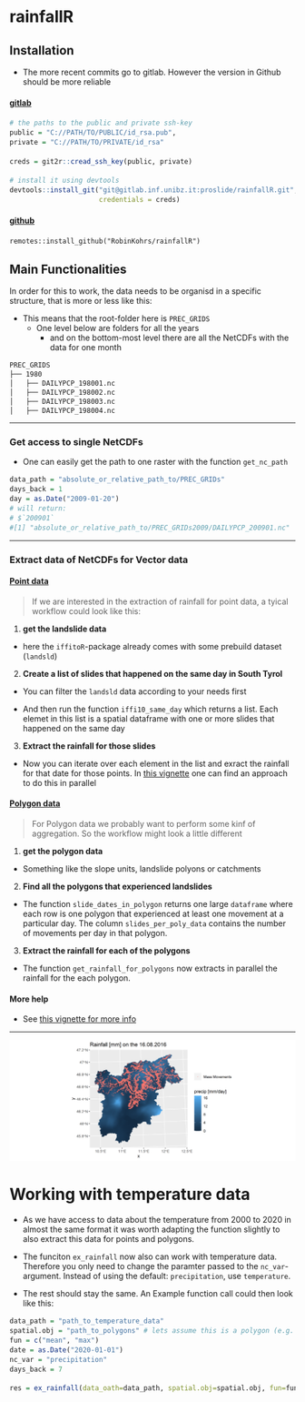 # rainfallR

## Installation

- The more recent commits go to gitlab. However the version in Github should be more reliable

#### <u> gitlab </u>

```r
# the paths to the public and private ssh-key
public = "C://PATH/TO/PUBLIC/id_rsa.pub",
private = "C://PATH/TO/PRIVATE/id_rsa"

creds = git2r::cread_ssh_key(public, private)

# install it using devtools
devtools::install_git("git@gitlab.inf.unibz.it:proslide/rainfallR.git",
                      credentials = creds)

```

#### <u> github </u>

`remotes::install_github("RobinKohrs/rainfallR")`


## Main Functionalities

In order for this to work, the data needs to be organisd in a specific structure, that is more or less like this: 

- This means that the root-folder here is `PREC_GRIDS`
  + One level below are folders for all the years
    + and on the bottom-most level there are all the NetCDFs with the data for one month
    
```
PREC_GRIDS
├── 1980
│   ├── DAILYPCP_198001.nc
│   ├── DAILYPCP_198002.nc
│   ├── DAILYPCP_198003.nc
│   ├── DAILYPCP_198004.nc
```

***

### Get access to single NetCDFs

- One can easily get the path to one raster with the function `get_nc_path`  

```r
data_path = "absolute_or_relative_path_to/PREC_GRIDs"
days_back = 1
day = as.Date("2009-01-20")
# will return:
# $`200901`
#[1] "absolute_or_relative_path_to/PREC_GRIDs2009/DAILYPCP_200901.nc"
```

***

### Extract data of NetCDFs for Vector data

#### <u> Point data </u>

> If we are interested in the extraction of rainfall for point data, a tyical workflow could look like this:

1. **get the landslide data**

  * here the `iffitoR`-package already comes with some prebuild dataset (`landsld`)

2. **Create a list of slides that happened on the same day in South Tyrol**
  
  * You can filter the `landsld` data according to your needs first
  
  * And then run the function `iffi10_same_day` which returns a list. Each elemet in this list is a spatial dataframe with one or more slides that happened on the same day
  
3. **Extract the rainfall for those slides**

  * Now you can iterate over each element in the list and exract the rainfall for that date for those points. In [this vignette](https://mathrk.github.io/rainfallR/articles/extract_rainfall_landslidePoints.html) one can find an approach to do this in parallel
 
 
#### <u> Polygon data </u>

> For Polygon data we probably want to perform some kinf of aggregation. So the workflow might look a little different

1. **get the polygon data**
  
  * Something like the slope units, landslide polyons or catchments

2. **Find all the polygons that experienced landslides**

  * The function `slide_dates_in_polygon` returns one large `dataframe` where each row is one polygon that experienced at least one movement at a particular day. The column `slides_per_poly_data` contains the number of movements per day in that polygon.
  
3. **Extract the rainfall for each of the polygons**
 
  * The function `get_rainfall_for_polygons` now extracts in parallel the rainfall for the each polygon. 



#### More help

- See [this vignette for more info](https://mathrk.github.io/rainfallR/articles/extract_landslide_rainfall.html)

***

![](man/figures/readmeplot.png)

# Working with temperature data

- As we have access to data about the temperature from 2000 to 2020 in almost the same format it was worth adapting the function slightly to also extract this data for points and polygons. 

- The funciton `ex_rainfall` now also can work with temperature data. Therefore you only need to change the paramter passed to the `nc_var`-argument. Instead of using the default: `precipitation`, use `temperature`.

- The rest should stay the same. An Example function call could then look like this:

```r
data_path = "path_to_temperature_data"
spatial.obj = "path_to_polygons" # lets assume this is a polygon (e.g. a slope-unit)
fun = c("mean", "max")
date = as.Date("2020-01-01")
nc_var = "precipitation"
days_back = 7

res = ex_rainfall(data_oath=data_path, spatial.obj=spatial.obj, fun=fun, data=date, nc_var=nc_var, days_back=days_back)
```
